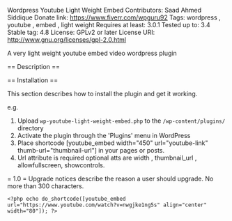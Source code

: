 Wordpress Youtube Light Weight Embed
Contributors: Saad Ahmed Siddique
Donate link: https://www.fiverr.com/wpguru92
Tags: wordpress , youtube , embed , light weight
Requires at least: 3.0.1
Tested up to: 3.4
Stable tag: 4.8
License: GPLv2 or later
License URI: http://www.gnu.org/licenses/gpl-2.0.html

A very light weight youtube embed video wordpress plugin

== Description ==



== Installation ==

This section describes how to install the plugin and get it working.

e.g.

1. Upload `wp-youtube-light-weight-embed.php` to the `/wp-content/plugins/` directory
1. Activate the plugin through the 'Plugins' menu in WordPress
1. Place shortcode [youtube_embed width="450" url="youtube-link" thumb-url="thumbnail-url"]  in your pages or posts.
1. Url attribute is required optional atts are width , thumbnail_url , allowfullscreen, showcontrols.

= 1.0 =
Upgrade notices describe the reason a user should upgrade.  No more than 300 characters.



`<?php echo do_shortcode([youtube_embed url="https://www.youtube.com/watch?v=nwgjke1ng5s" align="center" width="80"]); ?>`
